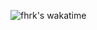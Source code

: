 ![fhrk's wakatime](https://github-readme-stats-theta-six-61.vercel.app/api/wakatime?layout=compact&username=fhrk_)
